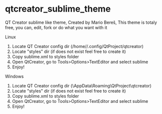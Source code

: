 # qtcreator_sublime_theme
QT Creator sublime like theme,
Created by Mario Bereš,
This theme is totaly free, you can, edit, fork or do what you want with it

Linux

1. Locate QT Creator config dir (/home/<user>/.config/QtProject/qtcreator)
2. Locate "styles" dir (if does not exist feel free to create it)
3. Copy sublime.xml to styles folder
4. Open QtCreator, go to Tools>Options>TextEditor and select sublime
5. Enjoy!

Windows

1. Locate QT Creator config dir (<user>\AppData\Roaming\QtProject\qtcreator)
2. Locate "styles" dir (if does not exist feel free to create it)
3. Copy sublime.xml to styles folder
4. Open QtCreator, go to Tools>Options>TextEditor and select sublime
5. Enjoy!
